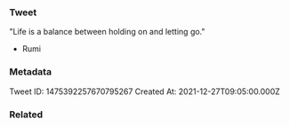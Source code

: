 ### Tweet
"Life is a balance between holding on and letting go."

- Rumi

### Metadata
Tweet ID: 1475392257670795267
Created At: 2021-12-27T09:05:00.000Z

### Related

